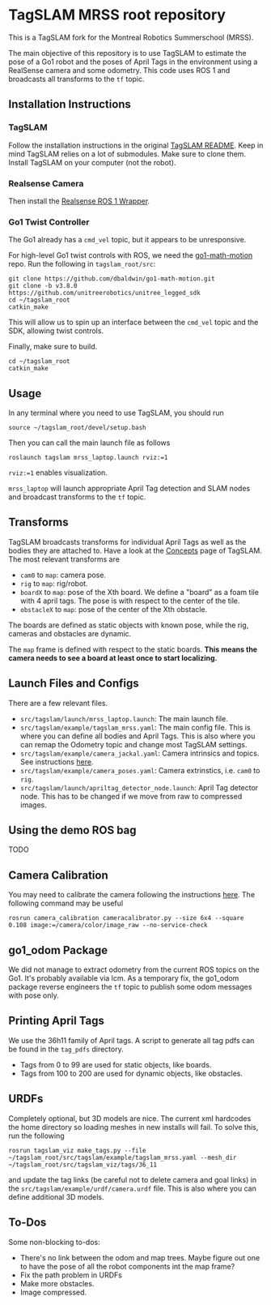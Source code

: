 # TagSLAM MRSS root repository

This is a TagSLAM fork for the Montreal Robotics Summerschool (MRSS).

The main objective of this repository is to use TagSLAM to estimate the pose of a Go1 robot and
the poses of April Tags in the environment using a RealSense camera and some odometry. This code uses ROS 1 and broadcasts all transforms
to the ```tf``` topic.
## Installation Instructions

### TagSLAM
Follow the installation instructions in the original [TagSLAM README](https://github.com/sachaMorin/tagslam_root). Keep in 
mind TagSLAM relies on a lot of submodules. Make sure to clone them. Install TagSLAM on your computer (not the robot).

### Realsense Camera
Then install the [Realsense ROS 1 Wrapper](https://github.com/IntelRealSense/realsense-ros/tree/ros1-legacy). 

### Go1 Twist Controller
The Go1 already has a ```cmd_vel``` topic, but it appears to be unresponsive.

For high-level Go1 twist controls with ROS, we need the [go1-math-motion](https://github.com/dbaldwin/go1-math-motion) repo. Run the following in ```tagslam_root/src```:
```shell
git clone https://github.com/dbaldwin/go1-math-motion.git
git clone -b v3.8.0 https://github.com/unitreerobotics/unitree_legged_sdk
cd ~/tagslam_root
catkin_make
```
This will allow us to spin up an interface between the ```cmd_vel``` topic and the SDK, allowing twist controls.

Finally, make sure to build.
```shell
cd ~/tagslam_root
catkin_make
```

## Usage
In any terminal where you need to use TagSLAM, you should run
```shell
source ~/tagslam_root/devel/setup.bash
```

Then you can call the main launch file as follows
```shell
roslaunch tagslam mrss_laptop.launch rviz:=1
```
`rviz:=1` enables visualization. 

```mrss_laptop``` will launch appropriate April Tag detection and SLAM nodes and broadcast transforms to the ```tf``` topic.

## Transforms
TagSLAM broadcasts transforms for individual April Tags as well as the bodies they are attached to. Have a look at 
the [Concepts](https://berndpfrommer.github.io/tagslam_web/concepts/) page of TagSLAM. The most relevant transforms are
- ```cam0``` to ```map```: camera pose.
- ```rig``` to ```map```: rig/robot.
- ```boardX``` to ```map```: pose of the Xth board. We define a "board" as a foam tile with 4 april tags. The pose is with respect to the 
center of the tile.
- ```obstacleX``` to ```map```: pose of the center of the Xth obstacle. 

The boards are defined as static objects with known pose, while the rig, cameras and obstacles are dynamic.

The ```map``` frame is defined with respect to the static boards. **This means the camera needs to see a board at least
once to start localizing.**

## Launch Files and Configs
There are a few relevant files.
- ```src/tagslam/launch/mrss_laptop.launch```: The main launch file.
- ```src/tagslam/example/tagslam_mrss.yaml```: The main config file. This is where you can define all bodies and April Tags. This is also where you can remap the Odometry topic and change most TagSLAM settings.
- ```src/tagslam/example/camera_jackal.yaml```: Camera intrinsics and topics. See instructions [here](https://berndpfrommer.github.io/tagslam_web/intrinsic_calibration/).
- ```src/tagslam/example/camera_poses.yaml```: Camera extrinstics, i.e. ```cam0``` to ```rig```.
- ```src/tagslam/launch/apriltag_detector_node.launch```: April Tag detector node. This has to be changed if we move from raw to compressed images.
 
##  Using the demo ROS bag
TODO

## Camera Calibration
You may need to calibrate the camera following the instructions [here](https://berndpfrommer.github.io/tagslam_web/intrinsic_calibration/). The following command may be useful

```shell
rosrun camera_calibration cameracalibrator.py --size 6x4 --square 0.108 image:=/camera/color/image_raw --no-service-check
```


## go1_odom Package
We did not manage to extract odometry from the current ROS topics on the Go1. It's probably available via lcm. As a temporary fix,
the go1_odom package reverse engineers the `tf` topic to publish some odom messages with pose only.

## Printing April Tags
We use the 36h11 family of April tags. A script to generate all tag pdfs can be found in the `tag_pdfs` directory.
- Tags from 0 to 99 are used for static objects, like boards.
- Tags from 100 to 200 are used for dynamic objects, like obstacles.

## URDFs
Completely optional, but 3D models are nice. The current xml hardcodes the home directory so loading meshes in new
installs will fail. To solve this, run the following

```shell
rosrun tagslam_viz make_tags.py --file ~/tagslam_root/src/tagslam/example/tagslam_mrss.yaml --mesh_dir ~/tagslam_root/src/tagslam_viz/tags/36_11
```
and update the tag links (be careful not to delete camera and goal links) in the `src/tagslam/example/urdf/camera.urdf` file. This is also where you can define additional 3D models.



## To-Dos
Some non-blocking to-dos:
- There's no link between the odom and map trees. Maybe figure out one to have the pose of all the robot components int the map frame?
- Fix the path problem in URDFs
- Make more obstacles.
- Image compressed.